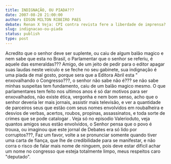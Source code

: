 ```yaml
---
title: INDIGNAÇÃO, OU PIADA???
date: 2007-08-28 21:00:00
author: EDSON MILTON RIBEIRO PAES
debate: Renan X Veja: CPI contra revista fere a liberdade de imprensa?
slug: indignacao-ou-piada
status: publish 
type: post
---
```


Acredito que o senhor deve ser suplente, ou caiu de algum balão magico e nem sabe que esta no Brasil, o Parlamentar que o senhor se referiu, é aquele das esmeraldas??? Amigo, de um jeito de pedir para o editor apagar suas laudas neste veiculo e se feche no seu gabinete, sua indignação é uma piada de mal gosto, porque sera que a Editora Abril esta " enxovalhando o Congresso???, o senhor não sabe não é??? se não sabe minhas suspeitas tem fundamento, caiu de um balão magico mesmo. O que parlamentares tem feito nos ultimos anos é só dar motivos para ser enxovalhados, não existe ética, vergonha e nem bom senso, acho que o senhor deveria ler mais jornais, assistir mais televisão, e ver a quantidade de parceiros seus que estão com seus nomes envolvidos em roubalheira e desvios de verbas, acertos, roubos, propinas, assassinatos, e toda sorte de crimes que se pode catalogar . Veja só no episodio Valerioduto, veja quantos amigos seus estão envolvidos, o Senhor pensa que o povo é trouxa, ou imaginou que este jornal de Debates era só lido por corruptos???, Faz um favor, volte a se pronunciar somente quando tiver uma carta de fiança, que lhe de credibilidade para se manifestar, e não corra o risco de falar mais nome de ninguem, pois deve estar dificil achar um nome no congresso que esteja totalmente limpo, meus respeitos caro "deputado".
